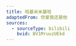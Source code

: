 ```yaml
---
title: 哈基米米基哈
adaptedFrom: 你爱我还是他
sources:
  - sourceType: bilibili
    bvid: BV1MruuzUEkd  
---
```

